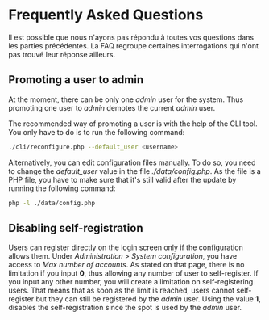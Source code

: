 # Frequently Asked Questions

Il est possible que nous n'ayons pas répondu à toutes vos questions dans les
parties précédentes. La FAQ regroupe certaines interrogations qui n'ont pas
trouvé leur réponse ailleurs.

## Promoting a user to admin

At the moment, there can be only one *admin* user for the system.  Thus
promoting one user to *admin* demotes the current *admin* user.

The recommended way of promoting a user is with the help of the CLI tool.
You only have to do is to run the following command:
```sh
./cli/reconfigure.php --default_user <username>

```


Alternatively, you can edit configuration files manually.  To do so, you
need to change the *default_user* value in the file *./data/config.php*.  As
the file is a PHP file, you have to make sure that it's still valid after
the update by running the following command:
```sh
php -l ./data/config.php

```


## Disabling self-registration

Users can register directly on the login screen only if the configuration allows them.
Under *Administration* > *System configuration*, you have access to *Max number of accounts*.
As stated on that page, there is no limitation if you input **0**, thus allowing any number of user to self-register.
If you input any other number, you will create a limitation on self-registering users.
That means that as soon as the limit is reached, users cannot self-register but they can still be registered by the *admin* user.
Using the value **1**, disables the self-registration since the spot is used by the *admin* user.
